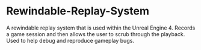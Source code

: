 # Rewindable-Replay-System
A rewindable replay system that is used within the Unreal Engine 4. Records a game session and then allows the user to scrub through the playback. Used to help debug and reproduce gameplay bugs.
